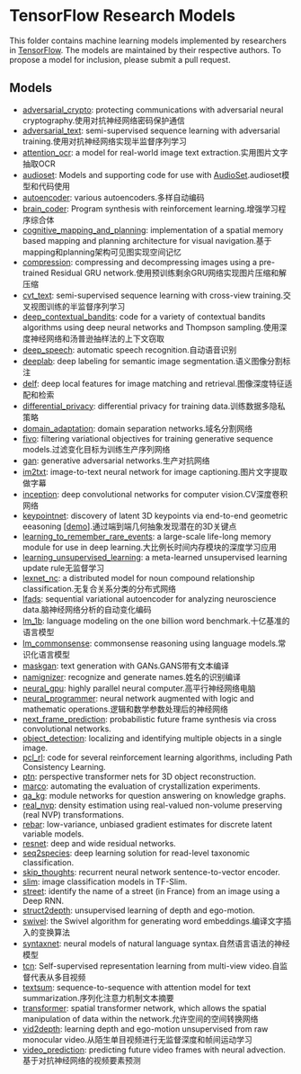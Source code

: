 # TensorFlow Research Models

This folder contains machine learning models implemented by researchers in
[TensorFlow](https://tensorflow.org). The models are maintained by their
respective authors. To propose a model for inclusion, please submit a pull
request.

## Models

-   [adversarial_crypto](adversarial_crypto): protecting communications with
    adversarial neural cryptography.使用对抗神经网络密码保护通信
-   [adversarial_text](adversarial_text): semi-supervised sequence learning with
    adversarial training.使用对抗神经网络实现半监督序列学习
-   [attention_ocr](attention_ocr): a model for real-world image text
    extraction.实用图片文字抽取OCR
-   [audioset](audioset): Models and supporting code for use with
    [AudioSet](http://g.co/audioset).audioset模型和代码使用
-   [autoencoder](autoencoder): various autoencoders.多样自动编码
-   [brain_coder](brain_coder): Program synthesis with reinforcement learning.增强学习程序综合体
-   [cognitive_mapping_and_planning](cognitive_mapping_and_planning):
    implementation of a spatial memory based mapping and planning architecture
    for visual navigation.基于mapping和planning架构可见图实现空间记忆
-   [compression](compression): compressing and decompressing images using a
    pre-trained Residual GRU network.使用预训练剩余GRU网络实现图片压缩和解压缩
-   [cvt_text](cvt_text): semi-supervised sequence learning with cross-view
    training.交叉视图训练的半监督序列学习
-   [deep_contextual_bandits](deep_contextual_bandits): code for a variety of contextual bandits algorithms using deep neural networks and Thompson sampling.使用深度神经网络和汤普逊抽样法的上下文窃取
-   [deep_speech](deep_speech): automatic speech recognition.自动语音识别
-   [deeplab](deeplab): deep labeling for semantic image segmentation.语义图像分割标注
-   [delf](delf): deep local features for image matching and retrieval.图像深度特征适配和检索
-   [differential_privacy](differential_privacy): differential privacy for training
    data.训练数据多隐私策略
-   [domain_adaptation](domain_adaptation): domain separation networks.域名分割网络
-   [fivo](fivo): filtering variational objectives for training generative
    sequence models.过滤变化目标为训练生产序列网络
-   [gan](gan): generative adversarial networks.生产对抗网络
-   [im2txt](im2txt): image-to-text neural network for image captioning.图片文字提取做字幕
-   [inception](inception): deep convolutional networks for computer vision.CV深度卷积网络
-   [keypointnet](keypointnet): discovery of latent 3D keypoints via end-to-end
    geometric eeasoning [[demo](https://keypointnet.github.io/)].通过端到端几何抽象发现潜在的3D关键点
-   [learning_to_remember_rare_events](learning_to_remember_rare_events): a
    large-scale life-long memory module for use in deep learning.大比例长时间内存模块的深度学习应用
-   [learning_unsupervised_learning](learning_unsupervised_learning): a
    meta-learned unsupervised learning update rule无监督学习
-   [lexnet_nc](lexnet_nc): a distributed model for noun compound relationship
    classification.无复合关系分类的分布式网络
-   [lfads](lfads): sequential variational autoencoder for analyzing
    neuroscience data.脑神经网络分析的自动变化编码
-   [lm_1b](lm_1b): language modeling on the one billion word benchmark.十亿基准的语言模型
-   [lm_commonsense](lm_commonsense): commonsense reasoning using language models.常识化语言模型
-   [maskgan](maskgan): text generation with GANs.GANS带有文本编译
-   [namignizer](namignizer): recognize and generate names.姓名的识别编译
-   [neural_gpu](neural_gpu): highly parallel neural computer.高平行神经网络电脑
-   [neural_programmer](neural_programmer): neural network augmented with logic
    and mathematic operations.逻辑和数学参数处理后的神经网络
-   [next_frame_prediction](next_frame_prediction): probabilistic future frame
    synthesis via cross convolutional networks.
-   [object_detection](object_detection): localizing and identifying multiple
    objects in a single image.
-   [pcl_rl](pcl_rl): code for several reinforcement learning algorithms,
    including Path Consistency Learning.
-   [ptn](ptn): perspective transformer nets for 3D object reconstruction.
-   [marco](marco): automating the evaluation of crystallization experiments.
-   [qa_kg](qa_kg): module networks for question answering on knowledge graphs.
-   [real_nvp](real_nvp): density estimation using real-valued non-volume
    preserving (real NVP) transformations.
-   [rebar](rebar): low-variance, unbiased gradient estimates for discrete
    latent variable models.
-   [resnet](resnet): deep and wide residual networks.
-   [seq2species](seq2species): deep learning solution for read-level taxonomic
    classification.
-   [skip_thoughts](skip_thoughts): recurrent neural network sentence-to-vector
    encoder.
-   [slim](slim): image classification models in TF-Slim.
-   [street](street): identify the name of a street (in France) from an image
    using a Deep RNN.
-   [struct2depth](struct2depth): unsupervised learning of depth and ego-motion.
-   [swivel](swivel): the Swivel algorithm for generating word embeddings.编译文字插入的变换算法
-   [syntaxnet](syntaxnet): neural models of natural language syntax.自然语言语法的神经模型
-   [tcn](tcn): Self-supervised representation learning from multi-view video.自监督代表从多目视频
-   [textsum](textsum): sequence-to-sequence with attention model for text
    summarization.序列化注意力机制文本摘要
-   [transformer](transformer): spatial transformer network, which allows the
    spatial manipulation of data within the network.允许空间的空间转换网络
-   [vid2depth](vid2depth): learning depth and ego-motion unsupervised from
    raw monocular video.从陌生单目视频进行无监督深度和帧间运动学习
-   [video_prediction](video_prediction): predicting future video frames with
    neural advection.基于对抗神经网络的视频要素预测
